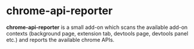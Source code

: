 chrome-api-reporter
===================

**chrome-api-reporter** is a small add-on which scans the available add-on
contexts (background page, extension tab, devtools page, devtools panel etc.)
and reports the available chrome APIs.
